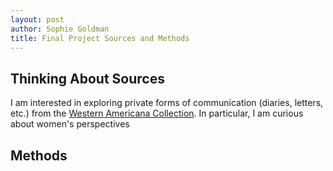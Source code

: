 ```yaml
---
layout: post
author: Sophie Goldman
title: Final Project Sources and Methods
---
```


## Thinking About Sources

I am interested in exploring private forms of communication (diaries, letters, etc.) from the [Western Americana Collection](https://dpul.princeton.edu/pudl0017). In particular, I am curious about women's perspectives 

## Methods
